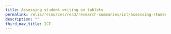 ```yaml
---
title: Assessing student writing on tablets
permalink: /elis/resources/read/research-summaries/ict/assessing-student-writing-on-tablets/
description: ""
third_nav_title: ICT
---
```

